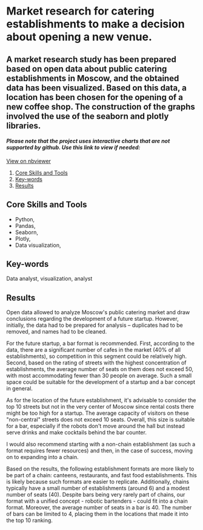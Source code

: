 # Market research for catering establishments to make a decision about opening a new venue.

## A market research study has been prepared based on open data about public catering establishments in Moscow, and the obtained data has been visualized. Based on this data, a location has been chosen for the opening of a new coffee shop. The construction of the graphs involved the use of the seaborn and plotly libraries.

#### *Please note that the project uses interactive charts that are not supported by github. Use this link to view if needed:*

[View on nbviewer](https://nbviewer.org)

1. [Core Skills and Tools](#core-skills-and-tools)
2. [Key-words](#key-words)
3. [Results](#results)
   

## Core Skills and Tools

- Python, 
- Pandas,  
- Seaborn,
- Plotly, 
- Data visualization, 

## Key-words

Data analyst, visualization, analyst


## Results

Open data allowed to analyze Moscow's public catering market and draw conclusions regarding the development of a future startup. However, initially, the data had to be prepared for analysis – duplicates had to be removed, and names had to be cleaned.

For the future startup, a bar format is recommended. First, according to the data, there are a significant number of cafes in the market (40% of all establishments), so competition in this segment could be relatively high. Second, based on the rating of streets with the highest concentration of establishments, the average number of seats on them does not exceed 50, with most accommodating fewer than 30 people on average. Such a small space could be suitable for the development of a startup and a bar concept in general.

As for the location of the future establishment, it's advisable to consider the top 10 streets but not in the very center of Moscow since rental costs there might be too high for a startup. The average capacity of visitors on these "non-central" streets does not exceed 10 seats. Overall, this size is suitable for a bar, especially if the robots don't move around the hall but instead serve drinks and make cocktails behind the bar counter.

I would also recommend starting with a non-chain establishment (as such a format requires fewer resources) and then, in the case of success, moving on to expanding into a chain.

Based on the results, the following establishment formats are more likely to be part of a chain: canteens, restaurants, and fast food establishments. This is likely because such formats are easier to replicate. Additionally, chains typically have a small number of establishments (around 6) and a modest number of seats (40). Despite bars being very rarely part of chains, our format with a unified concept - robotic bartenders - could fit into a chain format. Moreover, the average number of seats in a bar is 40. The number of bars can be limited to 4, placing them in the locations that made it into the top 10 ranking.